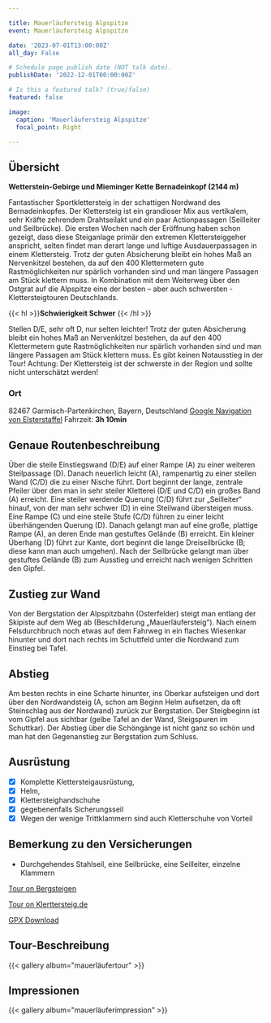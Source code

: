 ```yaml
---

title: Mauerläufersteig Alpspitze
event: Mauerläufersteig Alpspitze

date: '2023-07-01T13:00:00Z'
all_day: False

# Schedule page publish date (NOT talk date).
publishDate: '2022-12-01T00:00:00Z'

# Is this a featured talk? (true/false)
featured: false

image:
  caption: 'Mauerläufersteig Alpspitze'
  focal_point: Right

---
```


## Übersicht
**Wetterstein-Gebirge und Mieminger Kette Bernadeinkopf (2144 m)**

Fantastischer Sportklettersteig in der schattigen Nordwand des Bernadeinkopfes. Der Klettersteig ist ein grandioser Mix aus vertikalem, sehr Kräfte zehrendem Drahtseilakt und ein paar Actionpassagen (Seilleiter und Seilbrücke). Die ersten Wochen nach der Eröffnung haben schon gezeigt, dass diese Steiganlage primär den extremen Klettersteiggeher anspricht, selten findet man derart lange und luftige Ausdauerpassagen in einem Klettersteig. Trotz der guten Absicherung bleibt ein hohes Maß an Nervenkitzel bestehen, da auf den 400 Klettermetern gute Rastmöglichkeiten nur spärlich vorhanden sind und man längere Passagen am Stück klettern muss. In Kombination mit dem Weiterweg über den Ostgrat auf die Alpspitze eine der besten – aber auch schwersten - Klettersteigtouren Deutschlands.

{{< hl >}}**Schwierigkeit Schwer** {{< /hl >}}

Stellen D/E, sehr oft D, nur selten leichter!
Trotz der guten Absicherung bleibt ein hohes Maß an Nervenkitzel bestehen, da auf den 400 Klettermetern gute Rastmöglichkeiten nur spärlich vorhanden sind und man längere Passagen am Stück klettern muss. Es gibt keinen Notausstieg in der Tour! Achtung: Der Klettersteig ist der schwerste in der Region und sollte nicht unterschätzt werden!

### Ort
82467 Garmisch-Partenkirchen, Bayern, Deutschland
[Google Navigation von Elsterstaffel](https://goo.gl/maps/R1uDmFR5it3BeuLS6)
Fahrzeit: **3h 10min**

## Genaue Routenbeschreibung

Über die steile Einstiegswand (D/E) auf einer Rampe (A) zu einer weiteren Steilpassage (D). Danach neuerlich leicht (A), rampenartig zu einer steilen Wand (C/D) die zu einer Nische führt. Dort beginnt der lange, zentrale Pfeiler über den man in sehr steiler Kletterei (D/E und C/D) ein großes Band (A) erreicht. Eine steiler werdende Querung (C/D) führt zur „Seilleiter“ hinauf, von der man sehr schwer (D) in eine Steilwand übersteigen muss. Eine Rampe (C) und eine steile Stufe (C/D) führen zu einer leicht überhängenden Querung (D). Danach gelangt man auf eine große, plattige Rampe (A), an deren Ende man gestuftes Gelände (B) erreicht. Ein kleiner Überhang (D) führt zur Kante, dort beginnt die lange Dreiseilbrücke (B; diese kann man auch umgehen). Nach der Seilbrücke gelangt man über gestuftes Gelände (B) zum Ausstieg und erreicht nach wenigen Schritten den Gipfel.

## Zustieg zur Wand
Von der Bergstation der Alpspitzbahn (Osterfelder) steigt man entlang der Skipiste auf dem Weg ab (Beschilderung „Mauerläufersteig“). Nach einem Felsdurchbruch noch etwas auf dem Fahrweg in ein flaches Wiesenkar hinunter und dort nach rechts im Schuttfeld unter die Nordwand zum Einstieg bei Tafel.

## Abstieg
Am besten rechts in eine Scharte hinunter, ins Oberkar aufsteigen und dort über den Nordwandsteig (A, schon am Beginn Helm aufsetzen, da oft Steinschlag aus der Nordwand) zurück zur Bergstation. Der Steigbeginn ist vom Gipfel aus sichtbar (gelbe Tafel an der Wand, Steigspuren im Schuttkar). Der Abstieg über die Schöngänge ist nicht ganz so schön und man hat den Gegenanstieg zur Bergstation zum Schluss.

## Ausrüstung
- [x] Komplette Klettersteigausrüstung, 
- [x] Helm,
- [x] Klettersteighandschuhe
- [x] gegebenenfalls Sicherungsseil
- [x] Wegen der wenige Trittklammern sind auch Kletterschuhe von Vorteil

## Bemerkung zu den Versicherungen
- Durchgehendes Stahlseil, eine Seilbrücke, eine Seilleiter, einzelne Klammern

[Tour on Bergsteigen](https://www.bergsteigen.com/touren/klettersteig/mauerlaeufersteig-klettersteig-alpspitze/)

[Tour on Klerttersteig.de](https://klettersteig.de/klettersteig/mauerlaeufersteig/1723)

[GPX Download](https://www.bergsteigen.com/fileadmin/userdaten/import/tracks/gpx/node_7777.gpx)

## Tour-Beschreibung

{{< gallery album="mauerläufertour" >}}

## Impressionen

{{< gallery album="mauerläuferimpression" >}}